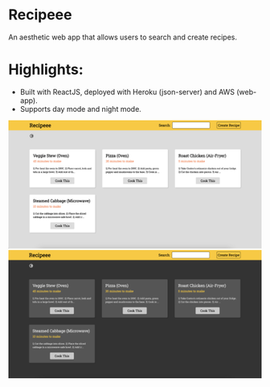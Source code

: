 # Recipeee

An aesthetic web app that allows users to search and create recipes. 

# Highlights:
- Built with ReactJS, deployed with Heroku (json-server) and AWS (web-app).
- Supports day mode and night mode.

![](./src/images/day.png)
![](./src/images/night.png)
